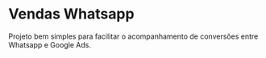 # Vendas Whatsapp

Projeto bem simples para facilitar o acompanhamento de conversões entre Whatsapp e Google Ads.
